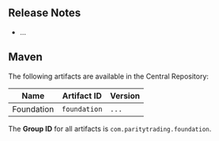 ## Release Notes

- ...

## Maven

The following artifacts are available in the Central Repository:

Name       | Artifact ID  | Version
-----------|--------------|--------
Foundation | `foundation` | `...`

The **Group ID** for all artifacts is `com.paritytrading.foundation`.
